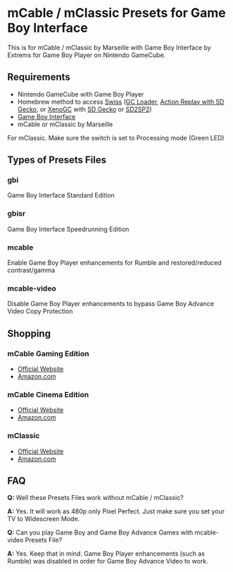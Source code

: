 # mCable / mClassic Presets for Game Boy Interface
This is for mCable / mClassic by Marseille with Game Boy Interface by Extrems for Game Boy Player on Nintendo GameCube.

## Requirements
- Nintendo GameCube with Game Boy Player
- Homebrew method to access [Swiss](https://www.gc-forever.com/wiki/index.php?title=Swiss) ([GC Loader](https://www.black-dog.tech/gc-loader-pnp.html), [Action Replay with SD Gecko](https://www.codejunkies.com/Products/SD-Media-Launcher__EF000580V.aspx), or [XenoGC](https://www.amazon.com/s?k=XenoGC&geniuslink=true&tag=mistmari-20&ref=nb_sb_noss_2) with [SD Gecko](https://www.amazon.com/dp/B07BHCZJX8) or [SD2SP2](https://castlemaniagames.com/collections/nintendo/products/gamecube-sd2sp2-assembled))
- [Game Boy Interface](https://www.gc-forever.com/wiki/index.php?title=Game_Boy_Interface)
- mCable or mClassic by Marseille

For mClassic. Make sure the switch is set to Processing mode (Green LED)

## Types of Presets Files
### gbi
Game Boy Interface Standard Edition

### gbisr
Game Boy Interface Speedrunning Edition

### mcable
Enable Game Boy Player enhancements for Rumble and restored/reduced contrast/gamma

### mcable-video
Disable Game Boy Player enhancements to bypass Game Boy Advance Video Copy Protection

## Shopping
### mCable Gaming Edition
- [Official Website](http://w.zube.me/21236dc)
- [Amazon.com](https://www.amazon.com/dp/B075M8ZWMY)

### mCable Cinema Edition
- [Official Website](http://w.zube.me/21236dc)
- [Amazon.com](https://www.amazon.com/dp/B01LZ3AZ1W)

### mClassic
- [Official Website](http://w.zube.me/21236dc)
- [Amazon.com](https://www.amazon.com/dp/B07X6KDQ98)

## FAQ
**Q:** Well these Presets Files work without mCable / mClassic?

**A:** Yes. It will work as 480p only Pixel Perfect. Just make sure you set your TV to Widescreen Mode.

**Q:** Can you play Game Boy and Game Boy Advance Games with mcable-video Presets File?

**A:** Yes. Keep that in mind. Game Boy Player enhancements (such as Rumble) was disabled in order for Game Boy Advance Video to work.
